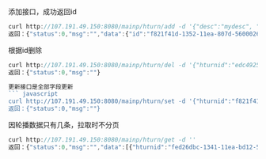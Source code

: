 添加接口，成功返回id
``` javascript
curl http://107.191.49.150:8080/mainp/hturn/add -d '{"desc":"mydesc", "image":"test.jpg", "url":"http://localhost", "urltext":"url desc"}'
返回：{"status":0,"msg":"","data":{"id":"f821f41d-1352-11ea-807d-5600026eb468"}}
```


根据id删除
``` javascript
curl http://107.191.49.150:8080/mainp/hturn/del -d '{"hturnid":"edc49258-1341-11ea-bd12-5600026eb468"}'
返回：{"status":0,"msg":""}

更新接口是全部字段更新
``` javascript
curl http://107.191.49.150:8080/mainp/hturn/set -d '{"hturnid":"f821f41d-1352-11ea-807d-5600026eb468", "desc":"mysetdesc", "image":"test.jpg", "url":"http://localhost", "urltext":"set url desc"}'   
返回：{"status":0,"msg":""}
```

因轮播数据只有几条，拉取时不分页
``` javascript
curl http://107.191.49.150:8080/mainp/hturn/get -d ''
返回：{"status":0,"msg":"","data":[{"hturnid":"fed26dbc-1341-11ea-bd12-5600026eb468","desc":"mysetdesc","image":"http://107.191.49.150:8021/images/b.jpg","url":"http://localhost","urltext":"url desc"},{"hturnid":"f821f41d-1352-11ea-807d-5600026eb468","desc":"mysetdesc","image":"http://107.191.49.150:8021/images/test.jpg","url":"http://localhost","urltext":"set url desc"}]}
```
